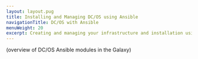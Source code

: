 ```yaml
---
layout: layout.pug
title: Installing and Managing DC/OS using Ansible
navigationTitle: DC/OS with Ansible
menuWeight: 20
excerpt: Creating and managing your infrastructure and installation using Ansible modules.
---
```

(overview of DC/OS Ansible modules in the Galaxy)